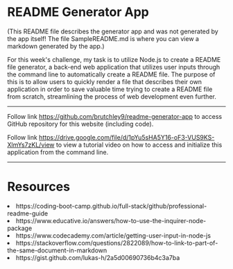 # README Generator App


(This README file describes the generator app and was not generated by the app itself! The file SampleREADME.md is where you can view a markdown generated by the app.)
    
For this week's challenge, my task is to utilize Node.js to create a README file generator, a back-end web application that utilizes user inputs through the command line to automatically create a README file. The purpose of this is to allow users to quickly render a file that describes their own application in order to save valuable time trying to create a README file from scratch, streamlining the process of web development even further.
    

---
    

Follow link https://github.com/brutchley9/readme-generator-app to access GitHub repository for this website (including code).

Follow link https://drive.google.com/file/d/1pYu5sHA5Y16-oF3-VUS9KS-XlmYs7zKL/view to view a tutorial video on how to access and initialize this application from the command line.


---
    
    
# Resources
    
<li>https://coding-boot-camp.github.io/full-stack/github/professional-readme-guide</li>
    
<li>https://www.educative.io/answers/how-to-use-the-inquirer-node-package</li>
    
<li>https://www.codecademy.com/article/getting-user-input-in-node-js</li>

<li>https://stackoverflow.com/questions/2822089/how-to-link-to-part-of-the-same-document-in-markdown</li>

<li>https://gist.github.com/lukas-h/2a5d00690736b4c3a7ba</li>